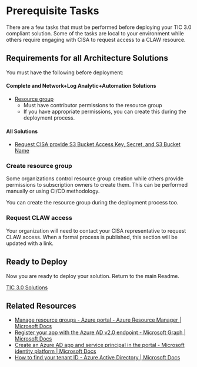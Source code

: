 # Prerequisite Tasks

There are a few tasks that must be performed before deploying your TIC 3.0 compliant solution. Some of the tasks are local to your environment while others require engaging with CISA to request access to a CLAW resource.

## Requirements for all Architecture Solutions

You must have the following before deployment:

#### Complete and Network+Log Analytic+Automation Solutions

- [Resource group](https://github.com/Azure/trusted-internet-connection/tree/main/Architecture/Prerequisite%20Tasks#create-resource-group)
  - Must have contributor permissions to the resource group
  - If you have appropriate permissions, you can create this during the deployment process.

#### All Solutions

- [Request CISA provide S3 Bucket Access Key, Secret, and S3 Bucket Name](https://github.com/Azure/trusted-internet-connection/tree/main/Architecture/Prerequisite%20Tasks#request-claw-access)

### Create resource group

Some organizations control resource group creation while others provide permissions to subscription owners to create them. This can be performed manually or using CI/CD methodology. 

You can create the resource group during the deployment process too.

### Request CLAW access

Your organization will need to contact your CISA representative to request CLAW access. When a formal process is published, this section will be updated with a link.

## Ready to Deploy

Now you are ready to deploy your solution. Return to the main Readme.

[TIC 3.0 Solutions](https://github.com/Azure/trusted-internet-connection#deploy-this-scenario)

## Related Resources

- [Manage resource groups - Azure portal - Azure Resource Manager | Microsoft Docs](https://docs.microsoft.com/en-us/azure/azure-resource-manager/management/manage-resource-groups-portal#create-resource-groups)
- [Register your app with the Azure AD v2.0 endpoint - Microsoft Graph | Microsoft Docs](https://docs.microsoft.com/en-us/graph/auth-register-app-v2)
- [Create an Azure AD app and service principal in the portal - Microsoft identity platform | Microsoft Docs](https://docs.microsoft.com/en-us/azure/active-directory/develop/howto-create-service-principal-portal)
- [How to find your tenant ID - Azure Active Directory | Microsoft Docs](https://docs.microsoft.com/en-us/azure/active-directory/fundamentals/active-directory-how-to-find-tenant)
